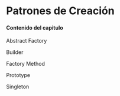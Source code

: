 # Patrones de Creación

#### Contenido del capitulo

Abstract Factory

Builder

Factory Method

Prototype

Singleton

